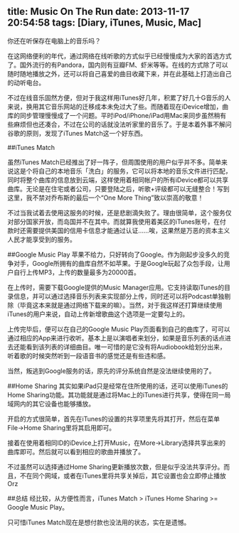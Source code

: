 title: Music On The Run
date: 2013-11-17 20:54:58
tags: [Diary, iTunes, Music, Mac]
---
你还在听保存在电脑上的音乐吗？

在这网络便利的年代，通过网络在线听歌的方式似乎已经慢慢成为大家的首选方式了。国外流行的有Pandora，国内则有豆瓣FM、虾米等等。在线的方式除了可以随时随地播放之外，还可以将自己喜爱的曲目收藏下来，并在此基础上打造出自己的动听电台。
<!--more-->
不过在线音乐固然方便，但对于我这样用iTunes好几年，积累了好几十G音乐的人来说，换用其它音乐网站的迁移成本未免过大了些。而随着现在iDevice增加，曲库的同步管理慢慢成了一个问题。平时iPod/iPhone/iPad用Mac来同步虽然稍有些麻烦但也还凑合，不过在公司的话就没法听家里的音乐了。于是本着外事不解问谷歌的原则，发现了iTunes Match这一个好东西。

##iTunes Match

虽然iTunes Match已经推出了好一阵子，但周围使用的用户似乎并不多。简单来 说这是个将自己的本地音乐「洗白」的服务，它可以将本地的音乐文件进行匹配，同时将整个曲库的信息放到云端，这样使用着相同帐户的所有iDevice都可以共享曲库。无论是在住宅或者公司，只要登陆之后，听歌+评级都可以无缝整合！写到这里，我不禁对乔布斯的最后一个“One More Thing”致以崇高的敬意！

不过当我试着去使用这服务的时候，还是悲剧滴失败了。理由很简单，这个服务仅对部分国家开放，而岛国并不在其中。而就算我使用着美区的iTunes账号，在付款时还需要提供美国的信用卡信息才能通过认证……唉，这果然是万恶的资本主义人民才能享受到的服务。

##Google Music Play
苹果不给力，只好转向了Google。作为刚起步没多久的竞争对手，Google所拥有的曲库自然不如苹果。于是Google玩起了众包手段，让用户自行上传MP3，上传的数量最多为20000首。

在上传时，需要下载Google提供的Music Manager应用。它支持读取iTunes的目录信息，并可以通过选择音乐列表来实现部分上传，同时还可以将Podcast单独剔除（毕竟这本来就是通过网络下载来的嘛）。当然，对于我这样还打算继续使用iTunes的用户来说，自动上传新增歌曲这个选项是一定要勾上的。

上传完毕后，便可以在自己的Google Music Play页面看到自己的曲库了，可可以通过相应的App来进行收听。基本上是以演唱者来划分，如果是音乐列表的话点进去还能看到该列表的详细曲目。唯一可惜的是它没有将Audiobook给划分出来，听着歌的时候突然听到一段语音书的感觉还是有些违和感。

当然，叛逃到Google服务的话，原先的评分系统自然是没法继续使用的了。

##Home Sharing
其实如果iPad只是经常在住所使用的话，还可以使用iTunes的Home Sharing功能。其功能就是通过将Mac上的iTunes进行共享，使得在同一局域网内的其它设备也能够播放。

开启的方式很简单，首先在iTunes的设置的共享项里先将其打开，然后在菜单File->Home Sharing里将其启用即可。

接着在使用着相同ID的iDevice上打开Music，在More->Library选择共享出来的曲库即可。然后就可以看到相应的歌曲并播放了。

不过虽然可以选择通过Home Sharing更新播放次数，但是似乎没法共享评分。而且，不在同个网域，或者在iTunes里将共享关掉后，其它设置也会立即停止播放Orz

##总结
经比较，从方便性而言，iTunes Match > iTunes Home Sharing >= Google Music Play。

只可惜iTunes Match现在是想付款也没法用的状态，实在是遗憾。